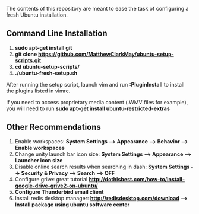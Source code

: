 The contents of this repository are meant to ease the task of configuring a fresh Ubuntu installation.

Command Line Installation
-------------------------------------------------------------------
1. **sudo apt-get install git**
2. **git clone https://github.com/MatthewClarkMay/ubuntu-setup-scripts.git**
3. **cd ubuntu-setup-scripts/**
4. **./ubuntu-fresh-setup.sh**

After running the setup script, launch vim and run **:PluginInstall** to install the plugins listed in vimrc.

If you need to access proprietary media content (.WMV files for example), you will need to run **sudo apt-get install ubuntu-restricted-extras**

Other Recommendations
-------------------------------------------------------------------
1. Enable workspaces: **System Settings --> Appearance --> Behavior --> Enable workspaces**
2. Change unity launch bar icon size: **System Settings --> Appearance --> Launcher icon size**
3. Disable online search results when searching in dash: **System Settings --> Security & Privacy --> Search --> OFF**
4. Configure grive: great tutorial **http://dothisbest.com/how-to/install-google-drive-grive2-on-ubuntu/**
5. **Configure Thunderbird email client**
6. Install redis desktop manager: **http://redisdesktop.com/download --> Install package using ubuntu software center**
